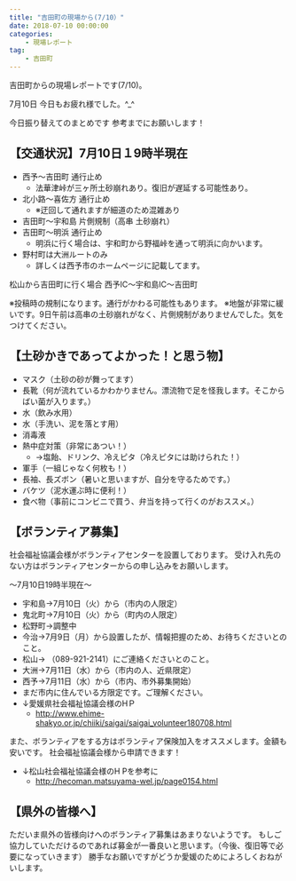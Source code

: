```yaml
---
title: "吉田町の現場から(7/10）"
date: 2018-07-10 00:00:00
categories: 
    - 現場レポート
tag:
    - 吉田町
---
```

吉田町からの現場レポートです(7/10)。

7月10日
今日もお疲れ様でした。^_^

今日振り替えてのまとめです
参考までにお願いします！

## 【交通状況】7月10日１9時半現在

  * 西予〜吉田町 通行止め
    * 法華津峠が三ヶ所土砂崩れあり。復旧が遅延する可能性あり。
  * 北小路〜喜佐方 通行止め
    * ※迂回して通れますが細道のため混雑あり
  * 吉田町〜宇和島 片側規制（高串 土砂崩れ）
  * 吉田町〜明浜 通行止め
    * 明浜に行く場合は、宇和町から野福峠を通って明浜に向かいます。
  * 野村町は大洲ルートのみ
    * 詳しくは西予市のホームページに記載してます。

松山から吉田町に行く場合
西予IC〜宇和島IC〜吉田町

※投稿時の規制になります。通行がかわる可能性もあります。
※地盤が非常に緩いです。9日午前は高串の土砂崩れがなく、片側規制がありませんでした。気をつけてください。

## 【土砂かきであってよかった！と思う物】

  * マスク（土砂の砂が舞ってます）
  * 長靴（何が流れているかわかりません。漂流物で足を怪我します。そこからばい菌が入ります。）
  * 水（飲み水用）
  * 水（手洗い、泥を落とす用）
  * 消毒液
  * 熱中症対策（非常にあつい！）
    * →塩飴、ドリンク、冷えピタ（冷えピタには助けられた！）
  * 軍手（一組じゃなく何枚も！）
  * 長袖、長ズボン（暑いと思いますが、自分を守るためです。）
  * バケツ（泥水運ぶ時に便利！）
  * 食べ物（事前にコンビニで買う、弁当を持って行くのがおススメ。）

## 【ボランティア募集】

社会福祉協議会様がボランティアセンターを設置しております。
受け入れ先のない方はボランティアセンターからの申し込みをお願いします。

〜7月10日19時半現在〜
- 宇和島→7月10日（火）から（市内の人限定）
- 鬼北町→7月10日（火）から（町内の人限定）
- 松野町→調整中
- 今治→7月9日（月）から設置したが、情報把握のため、お待ちくださいとのこと。
- 松山→ （089-921-2141）にご連絡くださいとのこと。
- 大洲→7月11日（水）から（市内の人、近県限定）
- 西予→7月11日（水）から（市内、市外募集開始）
- まだ市内に住んでいる方限定です。ご理解ください。
- ↓愛媛県社会福祉協議会様のHＰ
    - http://www.ehime-shakyo.or.jp/chiiki/saigai/saigai_volunteer180708.html

また、ボランティアをする方はボランティア保険加入をオススメします。金額も安いです。
社会福祉協議会様から申請できます！

- ↓松山社会福祉協議会様のH Pを参考に
    - http://hecoman.matsuyama-wel.jp/page0154.html

## 【県外の皆様へ】

ただいま県外の皆様向けへのボランティア募集はあまりないようです。
もしご協力していただけるのであれば募金が一番良いと思います。（今後、復旧等で必要になっていきます）
勝手なお願いですがどうか愛媛のためによろしくおねがいします。
